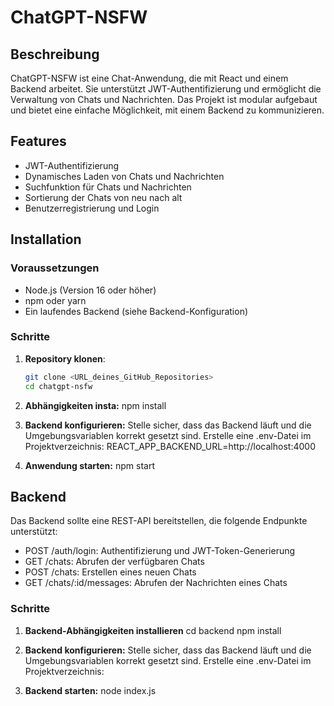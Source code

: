 # ChatGPT-NSFW

## Beschreibung
ChatGPT-NSFW ist eine Chat-Anwendung, die mit React und einem Backend arbeitet. Sie unterstützt JWT-Authentifizierung und ermöglicht die Verwaltung von Chats und Nachrichten. Das Projekt ist modular aufgebaut und bietet eine einfache Möglichkeit, mit einem Backend zu kommunizieren.

## Features
- JWT-Authentifizierung
- Dynamisches Laden von Chats und Nachrichten
- Suchfunktion für Chats und Nachrichten
- Sortierung der Chats von neu nach alt
- Benutzerregistrierung und Login

## Installation

### Voraussetzungen
- Node.js (Version 16 oder höher)
- npm oder yarn
- Ein laufendes Backend (siehe Backend-Konfiguration)

### Schritte
1. **Repository klonen**:
    ```bash
    git clone <URL_deines_GitHub_Repositories>
    cd chatgpt-nsfw

2. **Abhängigkeiten insta:**
    npm install

3. **Backend konfigurieren:** 
    Stelle sicher, dass das Backend läuft und die Umgebungsvariablen korrekt gesetzt sind. Erstelle eine .env-Datei im Projektverzeichnis:
    REACT_APP_BACKEND_URL=http://localhost:4000

4. **Anwendung starten:**
    npm start

## Backend
Das Backend sollte eine REST-API bereitstellen, die folgende Endpunkte unterstützt:

- POST /auth/login: Authentifizierung und  JWT-Token-Generierung
- GET /chats: Abrufen der verfügbaren Chats
- POST /chats: Erstellen eines neuen Chats
- GET /chats/:id/messages: Abrufen der Nachrichten eines Chats

### Schritte
1. **Backend-Abhängigkeiten installieren**
    cd backend
    npm install

2. **Backend konfigurieren:** 
    Stelle sicher, dass das Backend läuft und die Umgebungsvariablen korrekt gesetzt sind. Erstelle eine .env-Datei im Projektverzeichnis:

3. **Backend starten:**
    node index.js